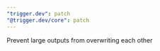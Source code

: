 ```yaml
---
"trigger.dev": patch
"@trigger.dev/core": patch
---
```


Prevent large outputs from overwriting each other
